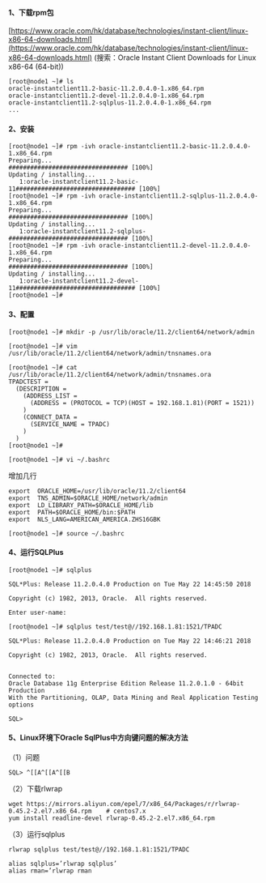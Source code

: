 

#### 1、下载rpm包

[https://www.oracle.com/hk/database/technologies/instant-client/linux-x86-64-downloads.html](https://www.oracle.com/hk/database/technologies/instant-client/linux-x86-64-downloads.html)      (搜索：Oracle Instant Client Downloads for Linux x86-64 (64-bit))

```
[root@node1 ~]# ls
oracle-instantclient11.2-basic-11.2.0.4.0-1.x86_64.rpm  
oracle-instantclient11.2-devel-11.2.0.4.0-1.x86_64.rpm  
oracle-instantclient11.2-sqlplus-11.2.0.4.0-1.x86_64.rpm  
...
```

#### 2、安装

```
[root@node1 ~]# rpm -ivh oracle-instantclient11.2-basic-11.2.0.4.0-1.x86_64.rpm 
Preparing...                          ################################# [100%]
Updating / installing...
   1:oracle-instantclient11.2-basic-11################################# [100%]
[root@node1 ~]# rpm -ivh oracle-instantclient11.2-sqlplus-11.2.0.4.0-1.x86_64.rpm 
Preparing...                          ################################# [100%]
Updating / installing...
   1:oracle-instantclient11.2-sqlplus-################################# [100%]
[root@node1 ~]# rpm -ivh oracle-instantclient11.2-devel-11.2.0.4.0-1.x86_64.rpm 
Preparing...                          ################################# [100%]
Updating / installing...
   1:oracle-instantclient11.2-devel-11################################# [100%]
[root@node1 ~]#
```

#### 3、配置

```
[root@node1 ~]# mkdir -p /usr/lib/oracle/11.2/client64/network/admin
```

```
[root@node1 ~]# vim /usr/lib/oracle/11.2/client64/network/admin/tnsnames.ora
```

```
[root@node1 ~]# cat /usr/lib/oracle/11.2/client64/network/admin/tnsnames.ora
TPADCTEST =
  (DESCRIPTION =
    (ADDRESS_LIST =
      (ADDRESS = (PROTOCOL = TCP)(HOST = 192.168.1.81)(PORT = 1521))
    )
    (CONNECT_DATA =
      (SERVICE_NAME = TPADC)
    )
  )
[root@node1 ~]# 
```

```
[root@node1 ~]# vi ~/.bashrc
```

 增加几行

```
export  ORACLE_HOME=/usr/lib/oracle/11.2/client64
export  TNS_ADMIN=$ORACLE_HOME/network/admin
export  LD_LIBRARY_PATH=$ORACLE_HOME/lib 
export  PATH=$ORACLE_HOME/bin:$PATH
export  NLS_LANG=AMERICAN_AMERICA.ZHS16GBK
```

```
[root@node1 ~]# source ~/.bashrc
```

#### 4、运行SQLPlus

```
[root@node1 ~]# sqlplus

SQL*Plus: Release 11.2.0.4.0 Production on Tue May 22 14:45:50 2018

Copyright (c) 1982, 2013, Oracle.  All rights reserved.

Enter user-name: 
```

```
[root@node1 ~]# sqlplus test/test@//192.168.1.81:1521/TPADC

SQL*Plus: Release 11.2.0.4.0 Production on Tue May 22 14:46:21 2018

Copyright (c) 1982, 2013, Oracle.  All rights reserved.


Connected to:
Oracle Database 11g Enterprise Edition Release 11.2.0.1.0 - 64bit Production
With the Partitioning, OLAP, Data Mining and Real Application Testing options

SQL>
```

#### 5、Linux环境下Oracle SqlPlus中方向键问题的解决方法

 （1）问题

```
SQL> ^[[A^[[A^[[B 
```

 （2）下载rlwrap

```
wget https://mirrors.aliyun.com/epel/7/x86_64/Packages/r/rlwrap-0.45.2-2.el7.x86_64.rpm    # centos7.x
yum install readline-devel rlwrap-0.45.2-2.el7.x86_64.rpm

```

 （3）运行sqlplus

```
rlwrap sqlplus test/test@//192.168.1.81:1521/TPADC
```

```
alias sqlplus=’rlwrap sqlplus’ 
alias rman=’rlwrap rman
```

‍
